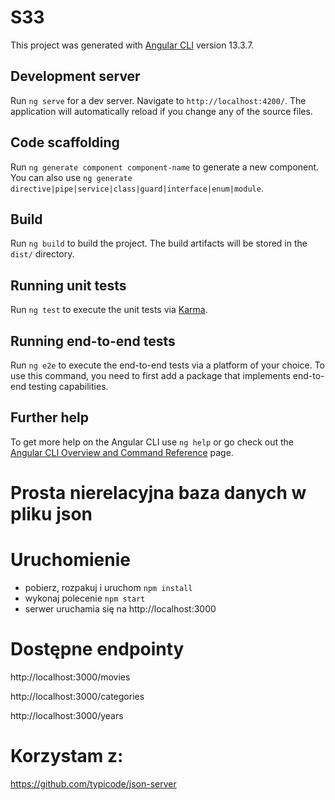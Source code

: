 # S33

This project was generated with [Angular CLI](https://github.com/angular/angular-cli) version 13.3.7.

## Development server

Run `ng serve` for a dev server. Navigate to `http://localhost:4200/`. The application will automatically reload if you change any of the source files.

## Code scaffolding

Run `ng generate component component-name` to generate a new component. You can also use `ng generate directive|pipe|service|class|guard|interface|enum|module`.

## Build

Run `ng build` to build the project. The build artifacts will be stored in the `dist/` directory.

## Running unit tests

Run `ng test` to execute the unit tests via [Karma](https://karma-runner.github.io).

## Running end-to-end tests

Run `ng e2e` to execute the end-to-end tests via a platform of your choice. To use this command, you need to first add a package that implements end-to-end testing capabilities.

## Further help

To get more help on the Angular CLI use `ng help` or go check out the [Angular CLI Overview and Command Reference](https://angular.io/cli) page.

# Prosta nierelacyjna baza danych w pliku json

# Uruchomienie
- pobierz, rozpakuj i uruchom `npm install`
- wykonaj polecenie `npm start`
- serwer uruchamia się na http://localhost:3000

# Dostępne endpointy
http://localhost:3000/movies

http://localhost:3000/categories

http://localhost:3000/years

# Korzystam z:
https://github.com/typicode/json-server
